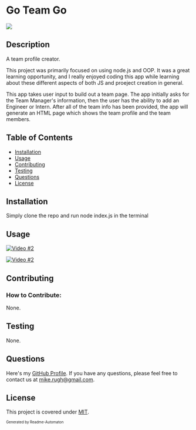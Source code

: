 # Go Team Go
![](https://img.shields.io/badge/License-MIT-green)

## Description

A team profile creator.

This project was primarily focused on using node.js and OOP. It was a great learning opportunity, and I really enjoyed coding this app while learning about these different aspects of both JS and proeject creation in general.

This app takes user input to build out a team page. The app initially asks for the Team Manager's information, then the user has the ability to add an Engineer or Intern. After all of the team info has been provided, the app will generate an HTML page which shows the team profile and the team members.

## Table of Contents
- [Installation](#Installation)
- [Usage](#Usage)
- [Contributing](#Contributing)
- [Testing](#Testing)
- [Questions](#Questions)
- [License](#License)

## Installation

Simply clone the repo and run node index.js in the terminal

## Usage

[![Video #2](https://img.youtube.com/vi/OZQnXtEVIYs/0.jpg)](https://youtu.be/OZQnXtEVIYs)

[![Video #2](https://img.youtube.com/vi/2VywQ-IjNT4/0.jpg)](https://youtu.be/2VywQ-IjNT4)

## Contributing
### How to Contribute:

None.

## Testing

None.

## Questions

Here's my [GitHub Profile](https://github.com/DA-Mike/).
If you have any questions, please feel free to contact us at mike.rugh@gmail.com.

## License

This project is covered under [MIT](https://choosealicense.com/licenses/mit/).


<sup><sub>Generated by Readme-Automaton</sub></sup>
